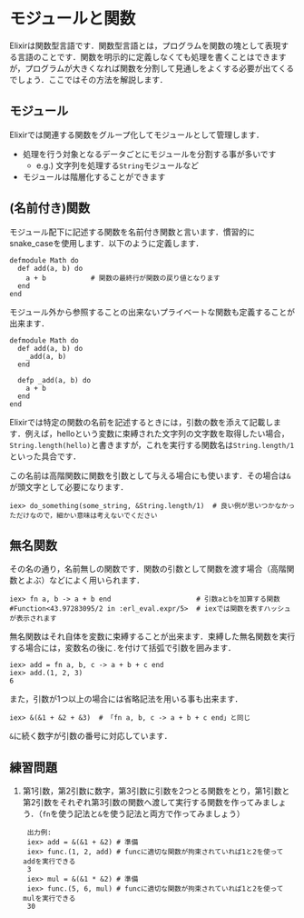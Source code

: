 # モジュールと関数

Elixirは関数型言語です．関数型言語とは，プログラムを関数の塊として表現する言語のことです．関数を明示的に定義しなくても処理を書くことはできますが，プログラムが大きくなれば関数を分割して見通しをよくする必要が出てくるでしょう．ここではその方法を解説します．

## モジュール

Elixirでは関連する関数をグループ化してモジュールとして管理します．

- 処理を行う対象となるデータごとにモジュールを分割する事が多いです
  - e.g.) 文字列を処理する`String`モジュールなど
- モジュールは階層化することができます

## (名前付き)関数

モジュール配下に記述する関数を名前付き関数と言います．慣習的にsnake_caseを使用します．以下のように定義します．

```
defmodule Math do
  def add(a, b) do
    a + b           # 関数の最終行が関数の戻り値となります
  end
end
```

モジュール外から参照することの出来ないプライベートな関数も定義することが出来ます．

```
defmodule Math do
  def add(a, b) do
    _add(a, b)
  end

  defp _add(a, b) do
    a + b
  end
end
```

Elixirでは特定の関数の名前を記述するときには，引数の数を添えて記載します．例えば，helloという変数に束縛された文字列の文字数を取得したい場合，`String.length(hello)`と書きますが，これを実行する関数名は`String.length/1`といった具合です．

この名前は高階関数に関数を引数として与える場合にも使います．その場合は`&`が頭文字として必要になります．

```
iex> do_something(some_string, &String.length/1)  # 良い例が思いつかなかっただけなので，細かい意味は考えないでください
```

## 無名関数

その名の通り，名前無しの関数です．関数の引数として関数を渡す場合（高階関数とよぶ）などによく用いられます．

```
iex> fn a, b -> a + b end                     # 引数aとbを加算する関数
#Function<43.97283095/2 in :erl_eval.expr/5>  # iexでは関数を表すハッシュが表示されます
```

無名関数はそれ自体を変数に束縛することが出来ます．束縛した無名関数を実行する場合には，変数名の後に`.`を付けて括弧で引数を囲みます．

```
iex> add = fn a, b, c -> a + b + c end
iex> add.(1, 2, 3)
6
```

また，引数が1つ以上の場合には省略記法を用いる事も出来ます．

```
iex> &(&1 + &2 + &3)  # 「fn a, b, c -> a + b + c end」と同じ
```

`&`に続く数字が引数の番号に対応しています．

## 練習問題

1. 第1引数，第2引数に数字，第3引数に引数を2つとる関数をとり，第1引数と第2引数をそれぞれ第3引数の関数へ渡して実行する関数を作ってみましょう．（`fn`を使う記法と`&`を使う記法と両方で作ってみましょう）

        出力例:
        iex> add = &(&1 + &2) # 準備
        iex> func.(1, 2, add) # funcに適切な関数が拘束されていれば1と2を使ってaddを実行できる
        3
        iex> mul = &(&1 * &2) # 準備
        iex> func.(5, 6, mul) # funcに適切な関数が拘束されていれば1と2を使ってmulを実行できる
        30
